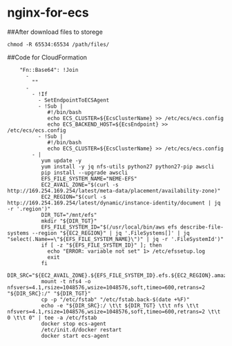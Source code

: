 # nginx-for-ecs

##After download files to storege

    chmod -R 65534:65534 /path/files/

##Code for CloudFormation

        "Fn::Base64": !Join
          -
            ""
          -
            - !If
              - SetEndpointToECSAgent
              - !Sub |
                 #!/bin/bash
                 echo ECS_CLUSTER=${EcsClusterName} >> /etc/ecs/ecs.config
                 echo ECS_BACKEND_HOST=${EcsEndpoint} >> /etc/ecs/ecs.config
              - !Sub |
                 #!/bin/bash
                 echo ECS_CLUSTER=${EcsClusterName} >> /etc/ecs/ecs.config
            - |
               yum update -y
               yum install -y jq nfs-utils python27 python27-pip awscli
               pip install --upgrade awscli
               EFS_FILE_SYSTEM_NAME="NEME-EFS"
               EC2_AVAIL_ZONE="$(curl -s http://169.254.169.254/latest/meta-data/placement/availability-zone)"
               EC2_REGION="$(curl -s http://169.254.169.254/latest/dynamic/instance-identity/document | jq -r '.region')"
               DIR_TGT="/mnt/efs"
               mkdir "${DIR_TGT}"
               EFS_FILE_SYSTEM_ID="$(/usr/local/bin/aws efs describe-file-systems --region "${EC2_REGION}" | jq '.FileSystems[]' | jq "select(.Name==\"${EFS_FILE_SYSTEM_NAME}\")" | jq -r '.FileSystemId')"
               if [ -z "${EFS_FILE_SYSTEM_ID}" ]; then
                 echo "ERROR: variable not set" 1> /etc/efssetup.log
                 exit
               fi
               DIR_SRC="${EC2_AVAIL_ZONE}.${EFS_FILE_SYSTEM_ID}.efs.${EC2_REGION}.amazonaws.com"
               mount -t nfs4 -o nfsvers=4.1,rsize=1048576,wsize=1048576,soft,timeo=600,retrans=2 "${DIR_SRC}:/" "${DIR_TGT}"
               cp -p "/etc/fstab" "/etc/fstab.back-$(date +%F)"
               echo -e "${DIR_SRC}:/ \t\t ${DIR_TGT} \t\t nfs \t\t nfsvers=4.1,rsize=1048576,wsize=1048576,soft,timeo=600,retrans=2 \t\t 0 \t\t 0" | tee -a /etc/fstab
               docker stop ecs-agent
               /etc/init.d/docker restart
               docker start ecs-agent
